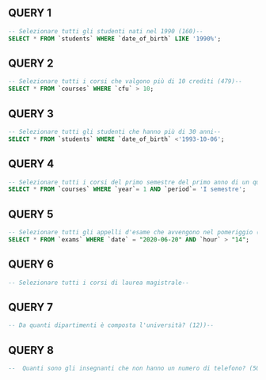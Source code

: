 ## QUERY 1

```sql
-- Selezionare tutti gli studenti nati nel 1990 (160)--
SELECT * FROM `students` WHERE `date_of_birth` LIKE '1990%';
```

## QUERY 2

```sql
-- Selezionare tutti i corsi che valgono più di 10 crediti (479)--
SELECT * FROM `courses` WHERE `cfu` > 10;
```

## QUERY 3

```sql
-- Selezionare tutti gli studenti che hanno più di 30 anni--
SELECT * FROM `students` WHERE `date_of_birth` <'1993-10-06';
```

## QUERY 4

```sql
-- Selezionare tutti i corsi del primo semestre del primo anno di un qualsiasi corso di laurea (286)--
SELECT * FROM `courses` WHERE `year`= 1 AND `period`= 'I semestre';
```

## QUERY 5

```sql
-- Selezionare tutti gli appelli d'esame che avvengono nel pomeriggio (dopo le 14) del 20/06/2020 (21)--
SELECT * FROM `exams` WHERE `date` = "2020-06-20" AND `hour` > "14";
```

## QUERY 6

```sql
-- Selezionare tutti i corsi di laurea magistrale--

```

## QUERY 7

```sql
-- Da quanti dipartimenti è composta l'università? (12))--

```

## QUERY 8

```sql
--  Quanti sono gli insegnanti che non hanno un numero di telefono? (50)--

```

